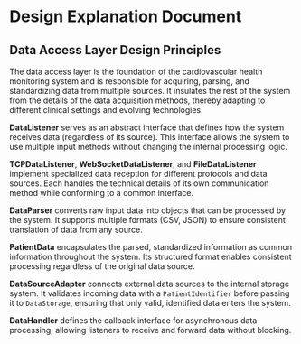 # Design Explanation Document

## Data Access Layer Design Principles

The data access layer is the foundation of the cardiovascular health monitoring system and is responsible for acquiring, parsing, and standardizing data from multiple sources. It insulates the rest of the system from the details of the data acquisition methods, thereby adapting to different clinical settings and evolving technologies.

**DataListener** serves as an abstract interface that defines how the system receives data (regardless of its source). This interface allows the system to use multiple input methods without changing the internal processing logic.

**TCPDataListener**, **WebSocketDataListener**, and **FileDataListener** implement specialized data reception for different protocols and data sources. Each handles the technical details of its own communication method while conforming to a common interface.

**DataParser** converts raw input data into objects that can be processed by the system. It supports multiple formats (CSV, JSON) to ensure consistent translation of data from any source.

**PatientData** encapsulates the parsed, standardized information as common information throughout the system. Its structured format enables consistent processing regardless of the original data source.

**DataSourceAdapter** connects external data sources to the internal storage system. It validates incoming data with a `PatientIdentifier` before passing it to `DataStorage`, ensuring that only valid, identified data enters the system.

**DataHandler** defines the callback interface for asynchronous data processing, allowing listeners to receive and forward data without blocking.

